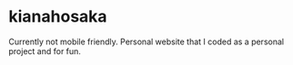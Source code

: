 # kianahosaka

Currently not mobile friendly. Personal website that I coded as a personal project and for fun.

